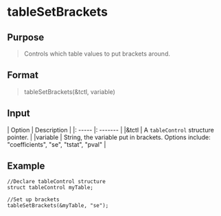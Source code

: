 # tableSetBrackets

## Purpose
> Controls which table values to put brackets around.

## Format
> tableSetBrackets(&tctl, variable)

## Input
| Option | Description |
|: ----- |: ------- |
|&tctl  | A `tableControl` structure pointer. |
|variable | String, the variable put in brackets. Options include: "coefficients", "se", "tstat", "pval" |

## Example
```
//Declare tableControl structure
struct tableControl myTable;

//Set up brackets
tableSetBrackets(&myTable, "se");
```
